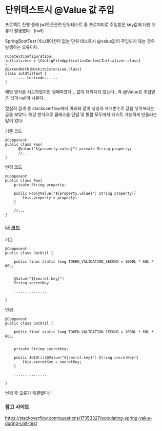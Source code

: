 # 단위테스트시 @Value 값 주입

프로젝트 진행 중에 jwt토큰관련 단위테스트 중 프로퍼티로 주입받은 key값에 대한 오류가 발생했다...(null)

SpringBootTest 어노테이션이 없는 단위 테스트시 @value값이 주입되지 않는 경우 발생하는 오류이다.


    @ContextConfiguration(
    initializers = {ConfigFileApplicationContextInitializer.class}
    )
    @ExtendWith(MockitoExtension.class)
    class JwtUtilTest {
    	......testcode......
    }


해당 방식을 시도하였지만 실패하였다... 값이 채워지지 않는다.. 즉 @Value로 주입받은 값이 null이 나온다..

열심히 검색 중 stackoverflow에서 아래와 같이 생성자 매개변수로 값을 넣어보라는 글을 보았다. 해당 방식으로 클래스를 단일 및 통합 모두에서 테스트 가능하게 만들라는 말이 었다.


기존 코드


  	@Component
  	public class Foo{   
    	  @Value("${property.value}") private String property;
    	  //...
  	}

변경 코드

  	@Component
  	public class Foo{   
    	private String property;

      	public Foo(@Value("${property.value}") String property){
         	this.property = property;
      	}

      	//...         
  	}


### 내 코드


기존

	@Component
	public class JwtUtil {

    	public final static long TOKEN_VALIDATION_SECOND = 1000L * 60L * 60L;

  
    	@Value("${secret.key}")
        String secretKey
       
        ...............
      
    }
        

변경

	@Component
	public class JwtUtil {

    	public final static long TOKEN_VALIDATION_SECOND = 1000L * 60L * 60L;

  
    	private String secretKey;
        
        public JwtUtil(@Value("${secret.key}") String secretKey){
        	this.secretKey = secretKey;        
        }
        
        ...............
      
    }
        
     
변경 후 오류가 해결됐다:)



### 참고 사이트

https://stackoverflow.com/questions/17353327/populating-spring-value-during-unit-test
